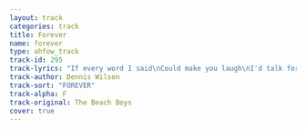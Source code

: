 ```yaml
---
layout: track
categories: track
title: Forever
name: forever
type: ahfow_track
track-id: 295
track-lyrics: "If every word I said\nCould make you laugh\nI'd talk forever (together my love)\nI ask the sky just what we had\nMmm It shone forever\n(together my love my my my my my my my my my my my my my)\nIf the song I sing to you\nCould fill your heart with joy\nI'd sing forever (together my love my my my my)\nForever\nForever\nI've been so happy loving you\n\nDo do do do do do do do do together my love\n\nLet the love I have for you\nLive in your heart\nAnd beat forever (together my love)\nForever\nForever\nI've been so happy loving you\n\nBaby just let me sing it my baby\nI wanna be singin' my baby\nBaby baby baby my baby\nI wanna be singin'\nI wanna be singin' my baby\nOh oh oh oh\nMy my my my my my\n\nSo I'm goin' away\nMmm but not forever\nNa na na na\nI gotta love you anyway\n\nForever"
track-author: Dennis Wilson
track-sort: "FOREVER"
track-alpha: F
track-original: The Beach Boys
cover: true
---
```


